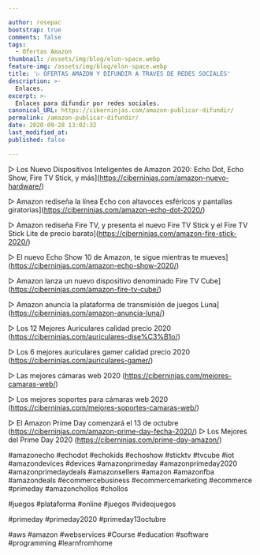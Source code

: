 ```yaml
---

author: rosepac
bootstrap: true
comments: false
tags:
  - Ofertas Amazon
thumbnail: /assets/img/blog/elon-space.webp
feature-img: /assets/img/blog/elon-space.webp
title: '▷ OFERTAS AMAZON Y DIFUNDIR A TRAVES DE REDES SOCIALES'
description: >-
  Enlaces.
excerpt: >-
  Enlaces para difundir por redes sociales.
canonical_URL: https://ciberninjas.com/amazon-publicar-difundir/
permalink: /amazon-publicar-difundir/
date: 2020-09-28 13:02:32
last_modified_at: 
published: false

---
```


▷ Los Nuevo Dispositivos Inteligentes de Amazon 2020: Echo Dot, Echo Show, Fire TV Stick, y más](https://ciberninjas.com/amazon-nuevo-hardware/)

▷ Amazon rediseña la línea Echo con altavoces esféricos y pantallas giratorias](https://ciberninjas.com/amazon-echo-dot-2020/)

▷ Amazon rediseña Fire TV, y presenta el nuevo Fire TV Stick y el Fire TV Stick Lite de precio barato](https://ciberninjas.com/amazon-fire-stick-2020/)

▷ El nuevo Echo Show 10 de Amazon, te sigue mientras te mueves](https://ciberninjas.com/amazon-echo-show-2020/)

▷ Amazon lanza un nuevo dispositivo denominado Fire TV Cube](https://ciberninjas.com/amazon-fire-tv-cube/)

▷ Amazon anuncia la plataforma de transmisión de juegos Luna](https://ciberninjas.com/amazon-anuncia-luna/)

▷ Los 12 Mejores Auriculares calidad precio 2020
(https://ciberninjas.com/auriculares-dise%C3%B1o/)

▷ Los 6 mejores auriculares gamer calidad precio 2020
(https://ciberninjas.com/auriculares-gamer/)

▷ Las mejores cámaras web 2020 (https://ciberninjas.com/mejores-camaras-web/)

▷ Los mejores soportes para cámaras web 2020 (https://ciberninjas.com/mejores-soportes-camaras-web/)

▷ El Amazon Prime Day comenzará el 13 de octubre
(https://ciberninjas.com/amazon-prime-day-fecha-2020/)
▷ Los Mejores del Prime Day 2020
(https://ciberninjas.com/prime-day-amazon/)



#amazonecho #echodot #echokids #echoshow #sticktv #tvcube #iot #amazondevices #devices #amazonprimeday #amazonprimeday2020 #amazonprimedaydeals #amazonsellers #amazon #amazonfba #amazondeals #ecommercebusiness #ecommercemarketing #ecommerce #primeday #amazonchollos #chollos

#juegos #plataforma #online #juegos #videojuegos

#primeday #primeday2020 #primeday13octubre


#aws #amazon #webservices #Course #education #software #programming #learnfromhome 